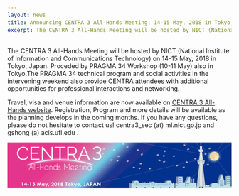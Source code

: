 ```yaml
---
layout: news
title: Announcing CENTRA 3 All-Hands Meeting: 14-15 May, 2018 in Tokyo, Japan
excerpt: The CENTRA 3 All-Hands Meeting will be hosted by NICT (National Institute of Information and Communications Technology) on 14-15 May, 2018 in Tokyo, Japan. Proceded by PRAGMA 34 Workshop (10-11 May) also in Tokyo. ..
---
```


The CENTRA 3 All-Hands Meeting will be hosted by NICT (National Institute of Information and Communications Technology) on 14-15 May, 2018 in Tokyo, Japan. Proceded by PRAGMA 34 Workshop (10-11 May) also in Tokyo.The PRAGMA 34 technical program and social activities in the intervening weekend also provide CENTRA attendees with additional opportunities for professional interactions and networking.

Travel, visa and venue information are now available on [CENTRA 3 All-Hands website](http://www.globalcentra.org/centra3). Registration, Program and more details will be available as the planning develops in the coming months. If you have any questions, please do not hesitate to contact us! centra3_sec (at) ml.nict.go.jp and gshong (a) acis.ufl.edu .

<img src="/img/centra3-banner.jpg" alt="CENTRA 3 banner" style="margin-right: auto;margin-left: auto;" class="img-responsive">
